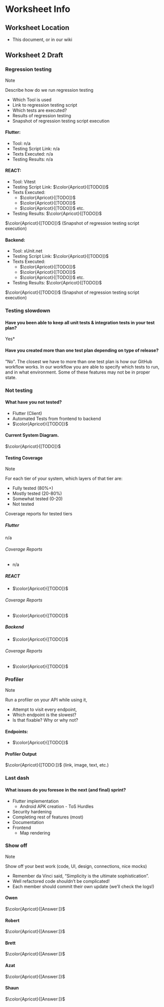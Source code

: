 # Worksheet Info

## Worksheet Location

- This document, or in our wiki

## Worksheet 2 Draft

### Regression testing

> [!NOTE]
> 
> Describe how do we run regression testing
> 
> - Which Tool is used
> - Link to regression testing script
> - Which tests are executed?
> - Results of regression testing
> - Snapshot of regression testing script execution

#### Flutter:

- Tool: n/a
- Testing Script Link: n/a
- Texts Executed: n/a
- Testing Results: n/a

#### REACT:

- Tool: Vitest
- Testing Script Link: $\color{Apricot}{[TODO]}$
- Texts Executed:
	- $\color{Apricot}{[TODO]}$
	- $\color{Apricot}{[TODO]}$
	- $\color{Apricot}{[TODO]}$ etc.
- Testing Results: $\color{Apricot}{[TODO]}$

$\color{Apricot}{[TODO]}$ (Snapshot of regression testing script execution)

#### Backend:

- Tool: xUnit.net
- Testing Script Link: $\color{Apricot}{[TODO]}$
- Texts Executed:
	- $\color{Apricot}{[TODO]}$
	- $\color{Apricot}{[TODO]}$
	- $\color{Apricot}{[TODO]}$ etc.
- Testing Results: $\color{Apricot}{[TODO]}$

$\color{Apricot}{[TODO]}$ (Snapshot of regression testing script execution)

### Testing slowdown

#### Have you been able to keep all unit tests & integration tests in your test plan?

Yes*
#### Have you created more than one test plan depending on type of release?

"No". The closest we have to more than one test plan is how our GitHub workflow works. In our workflow you are able to specify which tests to run, and in what environment. Some of these features may not be in proper state.

### Not testing

#### What have you not tested? 

- Flutter (Client)
- Automated Tests from frontend to backend
- $\color{Apricot}{[TODO]}$

#### Current System Diagram.

$\color{Apricot}{[TODO]}$

#### Testing Coverage

> [!NOTE]
> 
> For each tier of your system, which layers of that tier are:
> 
> - Fully tested (80%+)
> - Mostly tested (20-80%)
> - Somewhat tested (0-20)
> - Not tested
>
> Coverage reports for tested tiers

##### Flutter

n/a

###### Coverage Reports

- n/a

##### REACT

- $\color{Apricot}{[TODO]}$

###### Coverage Reports

- $\color{Apricot}{[TODO]}$

##### Backend

- $\color{Apricot}{[TODO]}$

###### Coverage Reports

- $\color{Apricot}{[TODO]}$

### Profiler

> [!NOTE]
> 
> Run a profiler on your API while using it,
> - Attempt to visit every endpoint,
> - Which endpoint is the slowest?
> - Is that fixable? Why or why not?

#### Endpoints:

- $\color{Apricot}{[TODO]}$

#### Profiler Output

$\color{Apricot}{[TODO:]}$ (link, image, text, etc.)

### Last dash

#### What issues do you foresee in the next (and final) sprint?

- Flutter implementation
	- Android APK creation - ToS Hurdles
- Security hardening
- Completing rest of features (most)
- Documentation
- Frontend
	- Map rendering

### Show off

> [!NOTE]
> 
> Show off your best work (code, UI, design, connections, nice mocks)
> 
> - Remember da Vinci said, “Simplicity is the ultimate sophistication”.
> - Well refactored code shouldn’t be complicated!
> - Each member should commit their own update (we’ll check the logs!)

#### Owen

$\color{Apricot}{[Answer:]}$

#### Robert

$\color{Apricot}{[Answer:]}$

#### Brett

$\color{Apricot}{[Answer:]}$

#### Azat

$\color{Apricot}{[Answer:]}$

#### Shaun

$\color{Apricot}{[Answer:]}$